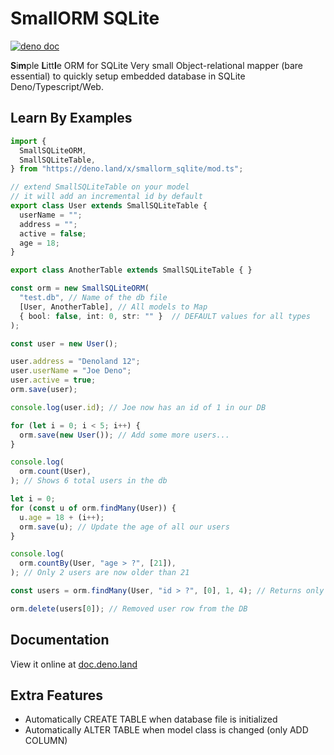 # SmallORM SQLite

[![deno doc](https://doc.deno.land/badge.svg)](https://doc.deno.land/https/raw.githubusercontent.com/cybertim/SmallSQLiteORM/main/mod.ts)

**S**i**m**ple **L**itt**l**e ORM for SQLite
Very small Object-relational mapper (bare essential) to quickly setup embedded database in SQLite Deno/Typescript/Web.

## Learn By Examples

```typescript
import {
  SmallSQLiteORM,
  SmallSQLiteTable,
} from "https://deno.land/x/smallorm_sqlite/mod.ts";

// extend SmallSQLiteTable on your model
// it will add an incremental id by default
export class User extends SmallSQLiteTable {
  userName = "";
  address = "";
  active = false;
  age = 18;
}

export class AnotherTable extends SmallSQLiteTable { }

const orm = new SmallSQLiteORM(
  "test.db", // Name of the db file
  [User, AnotherTable], // All models to Map
  { bool: false, int: 0, str: "" }  // DEFAULT values for all types
);

const user = new User();

user.address = "Denoland 12";
user.userName = "Joe Deno";
user.active = true;
orm.save(user);

console.log(user.id); // Joe now has an id of 1 in our DB

for (let i = 0; i < 5; i++) {
  orm.save(new User()); // Add some more users...
}

console.log(
  orm.count(User),
); // Shows 6 total users in the db

let i = 0;
for (const u of orm.findMany(User)) {
  u.age = 18 + (i++);
  orm.save(u); // Update the age of all our users
}

console.log(
  orm.countBy(User, "age > ?", [21]),
); // Only 2 users are now older than 21

const users = orm.findMany(User, "id > ?", [0], 1, 4); // Returns only 1 (LIMIT) user on OFFSET 4

orm.delete(users[0]); // Removed user row from the DB
```

## Documentation
View it online at [doc.deno.land](https://doc.deno.land/https/raw.githubusercontent.com/cybertim/SmallSQLiteORM/main/mod.ts)

## Extra Features
 - Automatically CREATE TABLE when database file is initialized
 - Automatically ALTER TABLE when model class is changed (only ADD COLUMN)
